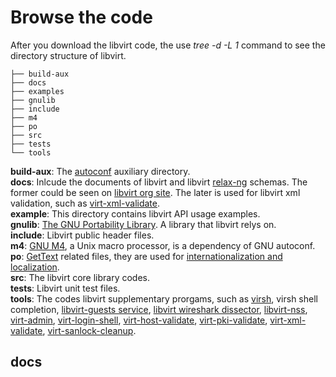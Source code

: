 # Browse the code
After you download the libvirt code, the use *tree -d -L 1* command to see the directory 
structure of libvirt.
```
├── build-aux
├── docs
├── examples
├── gnulib
├── include
├── m4
├── po
├── src
├── tests
└── tools
```
**build-aux**: The [autoconf](https://www.gnu.org/software/autoconf/) auxiliary directory.  
**docs**: Inlcude the documents of libvirt and libvirt [relax-ng](https://relaxng.org/) 
schemas. The former could be seen on [libvirt org site](https://libvirt.org/).
The later is used for libvirt xml validation, such as [virt-xml-validate](https://linux.die.net/man/1/virt-xml-validate).  
**example**: This directory contains libvirt API usage examples.  
**gnulib**: [The GNU Portability Library](https://www.gnu.org/software/gnulib/). 
A library that libvirt relys on.  
**include**: Libvirt public header files.  
**m4**: [GNU M4](https://www.gnu.org/software/m4/), a Unix macro processor, is a 
dependency of GNU autoconf.  
**po**: [GetText](https://en.wikipedia.org/wiki/Gettext) related files, they are 
used for [internationalization and localization](https://en.wikipedia.org/wiki/Internationalization_and_localization).  
**src**: The libvirt core library codes.  
**tests**: Libvirt unit test files.  
**tools**: The codes libvirt supplementary prorgams, such as [virsh](https://linux.die.net/man/1/virsh), 
virsh shell completion, 
[libvirt-guests service](https://access.redhat.com/documentation/en-us/red_hat_enterprise_linux/6/html/virtualization_administration_guide/sub-sect-shutting_down_rebooting_and_force_shutdown_of_a_guest_virtual_machine-manipulating_the_libvirt_guests_configuration_settings), 
[libvirt wireshark dissector](https://github.com/libvirt/libvirt/tree/master/tools/wireshark), 
[libvirt-nss](https://wiki.libvirt.org/page/NSS_module), 
[virt-admin](https://www.systutorials.com/docs/linux/man/1-virt-admin/), 
[virt-login-shell](https://manpages.ubuntu.com/manpages/trusty/man1/virt-login-shell.1.html), 
[virt-host-validate](https://linux.die.net/man/1/virt-host-validate), 
[virt-pki-validate](https://linux.die.net/man/1/virt-pki-validate), 
[virt-xml-validate](https://linux.die.net/man/1/virt-xml-validate), 
[virt-sanlock-cleanup](https://linux.die.net/man/8/virt-sanlock-cleanup).  

## docs

